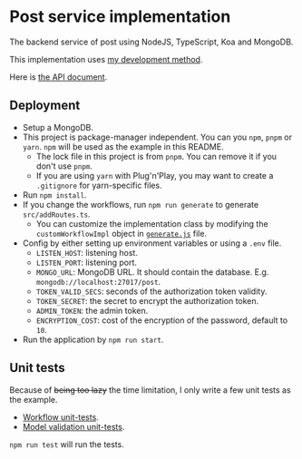 # Post service implementation

The backend service of post using NodeJS, TypeScript, Koa and MongoDB.

This implementation uses [my development method](../../mdm.md).

Here is [the API document](../../api-document).

## Deployment

* Setup a MongoDB.
* This project is package-manager independent. You can you `npm`, `pnpm` or `yarn`. `npm` will be used as the example in this README.
  * The lock file in this project is from `pnpm`. You can remove it if you don't use `pnpm`.
  * If you are using `yarn` with Plug'n'Play, you may want to create a `.gitignore` for yarn-specific files.
* Run `npm install`.
* If you change the workflows, run `npm run generate` to generate `src/addRoutes.ts`.
  * You can customize the implementation class by modifying the `customWorkflowImpl` object in [`generate.js`](./src/common/utils/generate.js) file.
* Config by either setting up environment variables or using a `.env` file.
  * `LISTEN_HOST`: listening host.
  * `LISTEN_PORT`: listening port.
  * `MONGO_URL`: MongoDB URL. It should contain the database. E.g. `mongodb://localhost:27017/post`.
  * `TOKEN_VALID_SECS`: seconds of the authorization token validity.
  * `TOKEN_SECRET`: the secret to encrypt the authorization token.
  * `ADMIN_TOKEN`: the admin token.
  * `ENCRYPTION_COST`: cost of the encryption of the password, default to `10`.
* Run the application by `npm run start`.

## Unit tests

Because of ~~being too lazy~~ the time limitation, I only write a few unit tests as the example.
  * [Workflow unit-tests](test/delete-post/delete-post.test.ts).
  * [Model validation unit-tests](test/common).

`npm run test` will run the tests.
